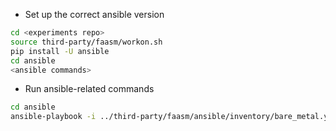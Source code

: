 + Set up the correct ansible version
```bash
cd <experiments repo>
source third-party/faasm/workon.sh
pip install -U ansible
cd ansible 
<ansible commands>
```

+ Run ansible-related commands
```bash
cd ansible
ansible-playbook -i ../third-party/faasm/ansible/inventory/bare_metal.yml openmpi.yml
```
